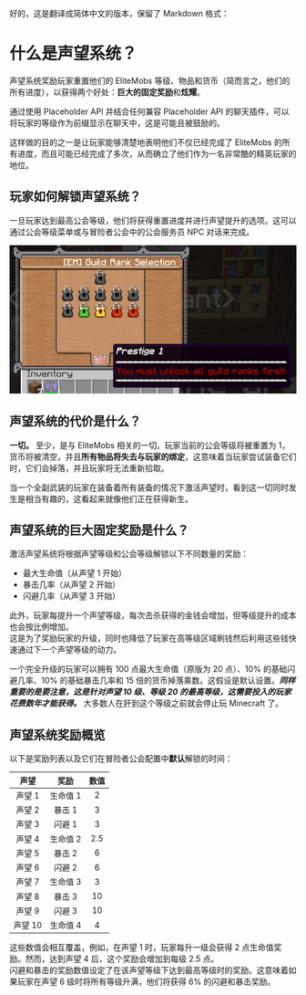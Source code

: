 好的，这是翻译成简体中文的版本，保留了 Markdown 格式：

# 什么是声望系统？

声望系统奖励玩家重置他们的 EliteMobs 等级、物品和货币（简而言之，他们的所有进度），以获得两个好处：**巨大的固定奖励**和**炫耀**。

通过使用 Placeholder API 并结合任何兼容 Placeholder API 的聊天插件，可以将玩家的等级作为前缀显示在聊天中，这是可能且被鼓励的。

这样做的目的之一是让玩家能够清楚地表明他们不仅已经完成了 EliteMobs 的所有进度，而且可能已经完成了多次，从而确立了他们作为一名非常酷的精英玩家的地位。

## 玩家如何解锁声望系统？

一旦玩家达到最高公会等级，他们将获得重置进度并进行声望提升的选项。这可以通过公会等级菜单或与冒险者公会中的公会服务员 NPC 对话来完成。

<div align="center">

![prestige_guild_rank.jpg](../../../img/wiki/prestige_guild_rank.jpg)

</div>

## 声望系统的代价是什么？

**一切。** 至少，是与 EliteMobs 相关的一切。玩家当前的公会等级将被重置为 1，货币将被清空，并且**所有物品将失去与玩家的绑定**，这意味着当玩家尝试装备它们时，它们会掉落，并且玩家将无法重新拾取。

当一个全副武装的玩家在装备着所有装备的情况下激活声望时，看到这一切同时发生是相当有趣的，这看起来就像他们正在获得新生。

## 声望系统的巨大固定奖励是什么？

激活声望系统将根据声望等级和公会等级解锁以下不同数量的奖励：

- 最大生命值（从声望 1 开始）
- 暴击几率（从声望 2 开始）
- 闪避几率（从声望 3 开始）

此外，玩家每提升一个声望等级，每次击杀获得的金钱会增加，但等级提升的成本也会按比例增加。<br>这是为了奖励玩家的升级，同时也降低了玩家在高等级区域刷钱然后利用这些钱快速通过下一个声望等级的动力。

一个完全升级的玩家可以拥有 100 点最大生命值（原版为 20 点）、10% 的基础闪避几率、10% 的基础暴击几率和 15 倍的货币掉落乘数。这假设是默认设置。***同样重要的是要注意，这是针对声望 10 级、等级 20 的最高等级，这需要投入的玩家花费数年才能获得。*** 大多数人在肝到这个等级之前就会停止玩 Minecraft 了。

## 声望系统奖励概览
以下是奖励列表以及它们在冒险者公会配置中**默认**解锁的时间：

<div align="center">

| 声望 | 奖励 | 数值 |
|:--------:|:----------:|:-----:|
| 声望 1  | 生命值 1  |   2   |
| 声望 2  | 暴击 1 |   3   | 实际为 3
| 声望 3  | 闪避 1   |   3   | 实际为 4
| 声望 4  | 生命值 2  |  2.5  |
| 声望 5  | 暴击 2 |   6   |
| 声望 6  | 闪避 2   |   6   |
| 声望 7  | 生命值 3  |   3   |
| 声望 8  | 暴击 3 |  10   |
| 声望 9  | 闪避 3   |  10   |
| 声望 10 | 生命值 4  |   4   |

</div>

这些数值会相互覆盖，例如，在声望 1 时，玩家每升一级会获得 2 点生命值奖励。然而，达到声望 4 后，这个奖励会增加到每级 2.5 点。
<br>闪避和暴击的奖励数值设定了在该声望等级下达到最高等级时的奖励。这意味着如果玩家在声望 6 级时将所有等级升满，他们将获得 6% 的闪避和暴击奖励。